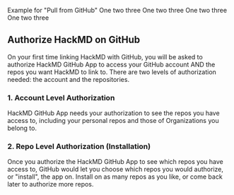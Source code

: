 Example for "Pull from GitHub"
One two three
One two three
One two three
One two three

## Authorize HackMD on GitHub
On your first time linking HackMD with GitHub, you will be asked to authorize HackMD GitHub App to access your GitHub account AND the repos you want HackMD to link to. There are two levels of authorization needed: the account and the repositories.

### 1. Account Level Authorization
HackMD GitHub App needs your authorization to see the repos you have access to, including your personal repos and those of Organizations you belong to. 

### 2. Repo Level Authorization (Installation)
Once you authorize the HackMD GitHub App to see which repos you have access to, GitHub would let you choose which repos you would authorize, or "install", the app on. Install on as many repos as you like, or come back later to authorize more repos.

